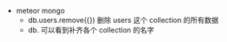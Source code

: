 - meteor mongo
  - db.users.remove({}) 删除 users 这个 collection 的所有数据
  - db.<tab> 可以看到补齐各个 collection 的名字
